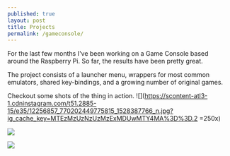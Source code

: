 ```yaml
---
published: true
layout: post
title: Projects
permalink: /gameconsole/
---
```


For the last few months I've been working on a Game Console based around the Raspberry Pi. So far, the results have been pretty great. 

The project consists of a launcher menu, wrappers for most common emulators, shared key-bindings, and a growing number of original games. 

Checkout some shots of the thing in action. 
![](https://scontent-atl3-1.cdninstagram.com/t51.2885-15/e35/12256857_770202449775815_1528387766_n.jpg?ig_cache_key=MTEzMzUzNzUzMzExMDUwMTY4MA%3D%3D.2 =250x)

![](https://scontent-atl3-1.cdninstagram.com/t51.2885-15/e35/12317312_1122606724438934_332433450_n.jpg?ig_cache_key=MTEzODQ4ODg4OTczMDY0NjkyMg%3D%3D.2)

![](https://scontent-atl3-1.cdninstagram.com/t51.2885-15/e35/12317815_455386881300687_44944613_n.jpg?ig_cache_key=MTEzODQ5OTEzMjgxNjYwNTQzMw%3D%3D.2)